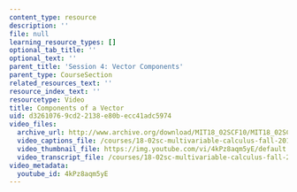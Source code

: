 ```yaml
---
content_type: resource
description: ''
file: null
learning_resource_types: []
optional_tab_title: ''
optional_text: ''
parent_title: 'Session 4: Vector Components'
parent_type: CourseSection
related_resources_text: ''
resource_index_text: ''
resourcetype: Video
title: Components of a Vector
uid: d3261076-9cd2-2138-e80b-ecc41adc5974
video_files:
  archive_url: http://www.archive.org/download/MIT18_02SCF10/MIT18_02SCF10Rec_03_300k.mp4
  video_captions_file: /courses/18-02sc-multivariable-calculus-fall-2010/006f7e0031ef54dcbc7e395f8873bce0_4kPz8aqm5yE.vtt
  video_thumbnail_file: https://img.youtube.com/vi/4kPz8aqm5yE/default.jpg
  video_transcript_file: /courses/18-02sc-multivariable-calculus-fall-2010/6471807eb5b01aa234986b9a19319569_4kPz8aqm5yE.pdf
video_metadata:
  youtube_id: 4kPz8aqm5yE
---
```

